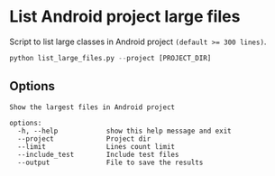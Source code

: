 # List Android project large files
Script to list large classes in Android project `(default >= 300 lines)`.
```python
python list_large_files.py --project [PROJECT_DIR]
```
## Options
```
Show the largest files in Android project

options:
  -h, --help            show this help message and exit
  --project             Project dir
  --limit               Lines count limit
  --include_test        Include test files
  --output              File to save the results
  ```
